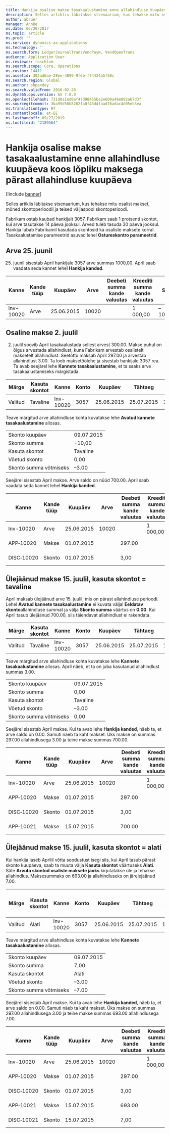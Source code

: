 ```yaml
---
title: Hankija osalise makse tasakaalustamine enne allahindluse kuupäeva koos lõpliku maksega pärast allahindluse kuupäeva
description: Selles artiklis läbitakse stsenaarium, kus tehakse mitu osalist makset, mõned skontoperioodil ja teised väljaspool skontoperioodi.
author: abruer
manager: AnnBe
ms.date: 06/20/2017
ms.topic: article
ms.prod: ''
ms.service: dynamics-ax-applications
ms.technology: ''
ms.search.form: LedgerJournalTransVendPaym, VendOpenTrans
audience: Application User
ms.reviewer: roschlom
ms.search.scope: Core, Operations
ms.custom: 14411
ms.assetid: 302ad6ae-28ee-4899-9f6b-f74424a5f50c
ms.search.region: Global
ms.author: shpandey
ms.search.validFrom: 2016-02-28
ms.dyn365.ops.version: AX 7.0.0
ms.openlocfilehash: 731d0a1ad0af47d98455ba2e609a48e092a67d3f
ms.sourcegitcommit: 3ba95d50b8262fa0f43d4faad76adac4d05eb3ea
ms.translationtype: HT
ms.contentlocale: et-EE
ms.lasthandoff: 09/27/2019
ms.locfileid: "2189564"
---
```

# <a name="settle-a-partial-vendor-payment-before-the-discount-date-with-a-final-payment-after-the-discount-date"></a>Hankija osalise makse tasakaalustamine enne allahindluse kuupäeva koos lõpliku maksega pärast allahindluse kuupäeva

[!include [banner](../includes/banner.md)]

Selles artiklis läbitakse stsenaarium, kus tehakse mitu osalist makset, mõned skontoperioodil ja teised väljaspool skontoperioodi.

Fabrikam ostab kaubad hankijalt 3057. Fabrikam saab 1 protsenti skontot, kui arve tasutakse 14 päeva jooksul. Arved tuleb tasuda 30 päeva jooksul. Hankija lubab Fabrikamil kasutada skontosid ka osaliste maksete korral. Tasakaalustamise parameetrid asuvad lehel **Ostureskontro parameetrid**.

## <a name="invoice-on-june-25"></a>Arve 25. juunil
25. juunil sisestab April hankijale 3057 arve summas 1000,00. April saab vaadata seda kannet lehel **Hankija kanded**.

| Kanne   | Kande tüüp | Kuupäev      | Arve | Deebeti summa kande valuutas | Kreediti summa kande valuutas | Saldo   | Valuuta |
|-----------|------------------|-----------|---------|--------------------------------------|---------------------------------------|-----------|----------|
| Inv-10020 | Arve          | 25.06.2015 | 10020   |                                      | 1 000,00                              | –1000.00 | USA dollar      |

## <a name="partial-payment-on-july-2"></a>Osaline makse 2. juulil
2. juulil soovib April tasakaalustada sellest arvest 300.00. Makse puhul on õigus arvestada allahindlust, kuna Fabrikam arvestab osalistelt maksetelt allahindlust. Seetõttu maksab April 297.00 ja arvestab allahindlust 3.00. Ta loob maksetöölehe ja sisestab hankijale 3057 rea. Ta avab seejärel lehe **Kannete tasakaalustamine**, et ta saaks arve tasakaalustamiseks märgistada.

| Märge     | Kasuta skontot | Kanne   | Konto | Kuupäev      | Tähtaeg  | Arve | Summa kandevaluutas | Valuuta | Tasakaalustatav summa |
|----------|-------------------|-----------|---------|-----------|-----------|---------|--------------------------------|----------|------------------|
| Valitud | Tavaline            | Inv-10020 | 3057    | 25.06.2015 | 25.07.2015 | 10020   | –1000.00                      | USA dollar      | –297.00          |

Teave märgitud arve allahindluse kohta kuvatakse lehe **Avatud kannete tasakaalustamine** allosas.

|                              |           |
|------------------------------|-----------|
| Skonto kuupäev           | 09.07.2015 |
| Skonto summa         | -10,00    |
| Kasuta skontot            | Tavaline    |
| Võetud skonto          | 0,00      |
| Skonto summa võtmiseks | –3.00     |

Seejärel sisestab April makse. Arve saldo on nüüd 700.00. April saab vaadata seda kannet lehel **Hankija kanded**.

| Kanne    | Kande tüüp | Kuupäev      | Arve | Deebeti summa kande valuutas | Kreediti summa kande valuutas | Saldo | Valuuta |
|------------|------------------|-----------|---------|--------------------------------------|---------------------------------------|---------|----------|
| Inv-10020  | Arve          | 25.06.2015 | 10020   |                                      | 1 000,00                              | –700.00 | USA dollar      |
| APP‑10020  | Makse          | 01.07.2015  |         | 297.00                               |                                       | 0,00    | USA dollar      |
| DISC‑10020 | Skonto    | 01.07.2015  |         | 3,00                                 |                                       | 0,00    | USA dollar      |

## <a name="remaining-payment-on-july-15-use-cash-discount--normal"></a>Ülejäänud makse 15. juulil, kasuta skontot = tavaline
April maksab ülejäänud arve 15. juulil, mis on pärast allahindluse perioodi. Lehel **Avatud kannete tasakaalustamine** ei kuvata väljal **Eeldatav skonto**allahindluse summat ja välja **Skonto summa** väärtus on **0.00**. Kui April tasub ülejäänud 700.00, siis täiendavat allahindlust ei rakendata.

| Märge     | Kasuta skontot | Kanne   | Konto | Kuupäev      | Tähtaeg  | Arve | Summa kandevaluutas | Valuuta | Tasakaalustatav summa |
|----------|-------------------|-----------|---------|-----------|-----------|---------|--------------------------------|----------|------------------|
| Valitud | Tavaline            | Inv-10020 | 3057    | 25.06.2015 | 25.07.2015 | 10020   | –700.00                        | USA dollar      | –700.00          |

Teave märgitud arve allahindluse kohta kuvatakse lehe **Kannete tasakaalustamine** allosas. April näeb, et ta on juba kasutanud allahindlust summas 3.00.

|                              |           |
|------------------------------|-----------|
| Skonto kuupäev           | 09.07.2015 |
| Skonto summa         | 0,00      |
| Kasuta skontot            | Tavaline    |
| Võetud skonto          | –3.00     |
| Skonto summa võtmiseks | 0,00      |

Seejärel sisestab April makse. Kui ta avab lehe **Hankija kanded**, näeb ta, et arve saldo on 0.00. Samuti näeb ta kaht makset. Üks makse on summas 297.00 allahindlusega 3.00 ja teine makse summas 700.00.

| Kanne    | Kande tüüp | Kuupäev      | Arve | Deebeti summa kande valuutas | Kreediti summa kande valuutas | Saldo | Valuuta |
|------------|------------------|-----------|---------|--------------------------------------|---------------------------------------|---------|----------|
| Inv-10020  | Arve          | 25.06.2015 | 10020   |                                      | 1 000,00                              | 0,00    | USA dollar      |
| APP‑10020  | Makse          | 01.07.2015  |         | 297.00                               |                                       | 0,00    | USA dollar      |
| DISC‑10020 | Skonto    | 01.07.2015  |         | 3,00                                 |                                       | 0,00    | USA dollar      |
| APP‑10021  | Makse          | 15.07.2015 |         | 700.00                               |                                       | 0,00    | USA dollar      |

## <a name="remaining-payment-on-july-15-use-cash-discount--always"></a>Ülejäänud makse 15. juulil, kasuta skontot = alati
Kui hankija laseb Aprilil võtta soodustust isegi siis, kui April tasub pärast skonto kuupäeva, saab ta muuta välja **Kasuta skontot** väärtuseks **Alati**. Säte **Arvuta skontod osaliste maksete jaoks** kirjutatakse üle ja tehakse allahindlus. Maksesummaks on 693.00 ja allahindluseks on järelejäänud 7.00.

| Märge     | Kasuta skontot | Kanne   | Konto | Kuupäev      | Tähtaeg  | Arve | Deebeti summa kande valuutas | Kreediti summa kande valuutas | Valuuta | Tasakaalustatav summa |
|----------|-------------------|-----------|---------|-----------|-----------|---------|--------------------------------------|---------------------------------------|----------|------------------|
| Valitud | Alati            | Inv-10020 | 3057    | 25.06.2015 | 25.07.2015 | 10020   | 700.00                               |                                       | USA dollar      | –693.00          |

Teave märgitud arve allahindluse kohta kuvatakse lehe **Kannete tasakaalustamine** allosas.

|                              |           |
|------------------------------|-----------|
| Skonto kuupäev           | 09.07.2015 |
| Skonto summa         | 7,00      |
| Kasuta skontot            | Alati    |
| Võetud skonto          | –3.00     |
| Skonto summa võtmiseks | –7.00     |

Seejärel sisestab April makse. Kui ta avab lehe **Hankija kanded**, näeb ta, et arve saldo on 0.00. Samuti näeb ta kaht makset. Üks makse on summas 297.00 allahindlusega 3.00 ja teine makse summas 693.00 allahindlusega 7.00.

| Kanne    | Kande tüüp | Kuupäev      | Arve | Deebeti summa kande valuutas | Kreediti summa kande valuutas | Saldo | Valuuta |
|------------|------------------|-----------|---------|--------------------------------------|---------------------------------------|---------|----------|
| Inv-10020  | Arve          | 25.06.2015 | 10020   |                                      | 1 000,00                              | 0,00    | USA dollar      |
| APP‑10020  | Makse          | 01.07.2015  |         | 297.00                               |                                       | 0,00    | USA dollar      |
| DISC‑10020 | Skonto    | 01.07.2015  |         | 3,00                                 |                                       | 0,00    | USA dollar      |
| APP‑10021  | Makse          | 15.07.2015 |         | 693.00                               |                                       | 0,00    | USA dollar      |
| DISC‑10021 | Skonto    | 15.07.2015 |         | 7,00                                 |                                       | 0,00    | USA dollar      |





